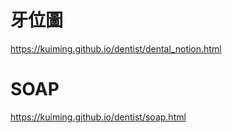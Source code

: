 
# 牙位圖
https://kuiming.github.io/dentist/dental_notion.html

# SOAP
https://kuiming.github.io/dentist/soap.html
